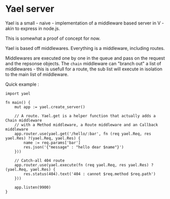 # Yael server

Yael is a small - naive - implementation of a middleware based server in V - akin to express in node.js.

This is somewhat a proof of concept for now.

Yael is based off middlewares. Everything is a middleware, including routes.

Middlewares are executed one by one in the queue and pass on the request and the repsonse objects. The `chain` middleware can "branch out" a list of middlewares - this is usefull for a route, the sub list will execute in isolation to the main list of middleware.

Quick example :

```
import yael

fn main() {
	mut app := yael.create_server()

	// A route. Yael.get is a helper function that actually adds a Chain middleware
	// with a Method middleware, a Route middleware and an Callback middleware
	app.router.use(yael.get('/hello/:bar', fn (req yael.Req, res yael.Res) ?(yael.Req, yael.Res) {
		name := req.params['bar']
		res.json('{"message" : "hello dear $name"}')
	}))

    // Catch-all 404 route
	app.router.use(yael.execute(fn (req yael.Req, res yael.Res) ?(yael.Req, yael.Res) {
		res.status(404).text('404 : cannot $req.method $req.path')
	}))

	app.listen(9900)
}

```
